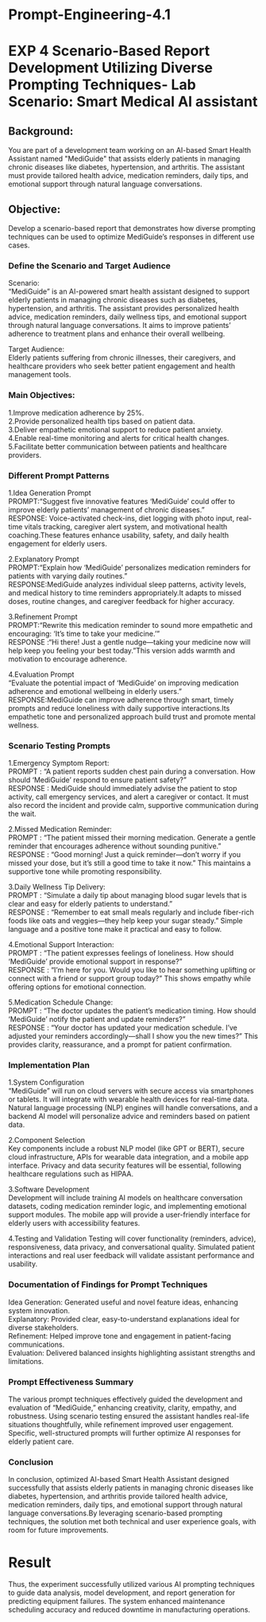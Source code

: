 # Prompt-Engineering-4.1
# EXP 4 Scenario-Based Report Development Utilizing Diverse Prompting Techniques- Lab Scenario:  Smart Medical AI assistant

## Background:
You are part of a development team working on an AI-based Smart Health Assistant named "MediGuide" that assists elderly patients in managing chronic diseases like diabetes, hypertension, and arthritis. The assistant must provide tailored health advice, medication reminders, daily tips, and emotional support through natural language conversations.

## Objective:
Develop a scenario-based report that demonstrates how diverse prompting techniques can be used to optimize MediGuide’s responses in different use cases.

### Define the Scenario and Target Audience
Scenario:  
“MediGuide” is an AI-powered smart health assistant designed to support elderly patients in managing chronic diseases such as diabetes, hypertension, and arthritis. The assistant provides personalized health advice, medication reminders, daily wellness tips, and emotional support through natural language conversations. It aims to improve patients’ adherence to treatment plans and enhance their overall wellbeing.

Target Audience:   
Elderly patients suffering from chronic illnesses, their caregivers, and healthcare providers who seek better patient engagement and health management tools.

### Main Objectives:

1.Improve medication adherence by 25%.  
2.Provide personalized health tips based on patient data.  
3.Deliver empathetic emotional support to reduce patient anxiety.  
4.Enable real-time monitoring and alerts for critical health changes.  
5.Facilitate better communication between patients and healthcare providers.

### Different Prompt Patterns

1.Idea Generation Prompt  
PROMPT:“Suggest five innovative features ‘MediGuide’ could offer to improve elderly patients’ management of chronic diseases.”	   
RESPONSE: Voice-activated check-ins, diet logging with photo input, real-time vitals tracking, caregiver alert system, and motivational health coaching.These features enhance usability, safety, and daily health engagement for elderly users.  

2.Explanatory	Prompt  
PROMPT:“Explain how ‘MediGuide’ personalizes medication reminders for patients with varying daily routines.”	   
RESPONSE:MediGuide analyzes individual sleep patterns, activity levels, and medical history to time reminders appropriately.It adapts to missed doses, routine changes, and caregiver feedback for higher accuracy.     

3.Refinement Prompt   
PROMPT:“Rewrite this medication reminder to sound more empathetic and encouraging: ‘It’s time to take your medicine.’”	   
RESPONSE :“Hi there! Just a gentle nudge—taking your medicine now will help keep you feeling your best today.”This version adds warmth and motivation to encourage adherence.  

4.Evaluation	Prompt        
“Evaluate the potential impact of ‘MediGuide’ on improving medication adherence and emotional wellbeing in elderly users.”	   
RESPONSE:MediGuide can improve adherence through smart, timely prompts and reduce loneliness with daily supportive interactions.Its empathetic tone and personalized approach build trust and promote mental wellness.

  

### Scenario Testing Prompts

1.Emergency Symptom Report:   
PROMPT : “A patient reports sudden chest pain during a conversation. How should ‘MediGuide’ respond to ensure patient safety?”      
RESPONSE : MediGuide should immediately advise the patient to stop activity, call emergency services, and alert a caregiver or contact.
It must also record the incident and provide calm, supportive communication during the wait.    

2.Missed Medication Reminder:   
PROMPT : “The patient missed their morning medication. Generate a gentle reminder that encourages adherence without sounding punitive.”    
RESPONSE : “Good morning! Just a quick reminder—don’t worry if you missed your dose, but it’s still a good time to take it now.”
This maintains a supportive tone while promoting responsibility.   

3.Daily Wellness Tip Delivery:  
PROMPT : “Simulate a daily tip about managing blood sugar levels that is clear and easy for elderly patients to understand.”   
 RESPONSE : “Remember to eat small meals regularly and include fiber-rich foods like oats and veggies—they help keep your sugar steady.”
Simple language and a positive tone make it practical and easy to follow.  

4.Emotional Support Interaction:  
PROMPT : “The patient expresses feelings of loneliness. How should ‘MediGuide’ provide emotional support in response?”   
 RESPONSE : “I’m here for you. Would you like to hear something uplifting or connect with a friend or support group today?”
This shows empathy while offering options for emotional connection.   

5.Medication Schedule Change:  
PROMPT : “The doctor updates the patient’s medication timing. How should ‘MediGuide’ notify the patient and update reminders?”  
RESPONSE : “Your doctor has updated your medication schedule. I’ve adjusted your reminders accordingly—shall I show you the new times?”
This provides clarity, reassurance, and a prompt for patient confirmation.



### Implementation Plan

1.System Configuration   
“MediGuide” will run on cloud servers with secure access via smartphones or tablets. It will integrate with wearable health devices for real-time data. Natural language processing (NLP) engines will handle conversations, and a backend AI model will personalize advice and reminders based on patient data.

2.Component Selection   
Key components include a robust NLP model (like GPT or BERT), secure cloud infrastructure, APIs for wearable data integration, and a mobile app interface. Privacy and data security features will be essential, following healthcare regulations such as HIPAA.

3.Software Development  
Development will include training AI models on healthcare conversation datasets, coding medication reminder logic, and implementing emotional support modules. The mobile app will provide a user-friendly interface for elderly users with accessibility features.

4.Testing and Validation
Testing will cover functionality (reminders, advice), responsiveness, data privacy, and conversational quality. Simulated patient interactions and real user feedback will validate assistant performance and usability.

### Documentation of Findings for Prompt Techniques

Idea Generation: Generated useful and novel feature ideas, enhancing system innovation.   
Explanatory: Provided clear, easy-to-understand explanations ideal for diverse stakeholders.   
Refinement: Helped improve tone and engagement in patient-facing communications.    
Evaluation: Delivered balanced insights highlighting assistant strengths and limitations.    


### Prompt Effectiveness Summary
The various prompt techniques effectively guided the development and evaluation of “MediGuide,” enhancing creativity, clarity, empathy, and robustness. Using scenario testing ensured the assistant handles real-life situations thoughtfully, while refinement improved user engagement. Specific, well-structured prompts will further optimize AI responses for elderly patient care.

### Conclusion 

In conclusion, optimized AI-based Smart Health Assistant designed successfully that assists elderly patients in managing chronic diseases like diabetes, hypertension, and arthritis provide tailored health advice, medication reminders, daily tips, and emotional support through natural language conversations.By leveraging scenario-based prompting techniques, the solution met both technical and user experience goals, with room for future improvements.

# Result 
Thus, the experiment successfully utilized various AI prompting techniques to guide data analysis, model development, and report generation for predicting equipment failures. The system enhanced maintenance 
scheduling accuracy and reduced downtime in manufacturing operations.




